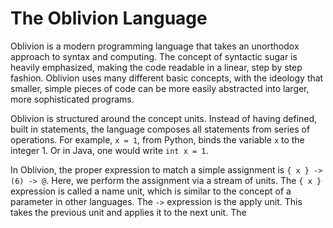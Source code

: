 The Oblivion Language
=======

Oblivion is a modern programming language that takes an unorthodox approach to syntax and computing. The concept of syntactic sugar is heavily emphasized, making the code readable in a linear, step by step fashion. Oblivion uses many different basic concepts, with the ideology that smaller, simple pieces of code can be more easily abstracted into larger, more sophisticated programs.

Oblivion is structured around the concept units. Instead of having defined, built in statements, the language composes all statements from series of operations. For example, `x = 1`, from Python, binds the variable `x` to the integer 1. Or in Java, one would write `int x = 1`.

In Oblivion, the proper expression to match a simple assignment is `{ x } -> (6) -> @`. Here, we perform the assignment via a stream of units. The `{ x }` expression is called a name unit, which is similar to the concept of a parameter in other languages. The `->` expression is the apply unit. This takes the previous unit and applies it to the next unit. The 

